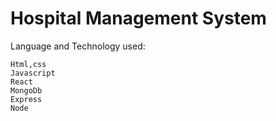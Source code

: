 # Hospital Management System
Language and Technology used:

    Html,css
    Javascript
    React
    MongoDb
    Express
    Node
